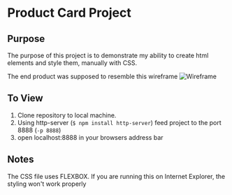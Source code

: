 # Product Card Project

## Purpose

The purpose of this project is to demonstrate my ability to create html elements and style them, manually with CSS.

The end product was supposed to resemble this wireframe
![Wireframe](https://github.com/nss-nightclass-projects/exercise-vault/blob/master/images/SW_HTML_CSS_exercise.png?raw=true)

## To View

1. Clone repository to local machine.
1. Using http-server (`$ npm install http-server`) feed project to the port 8888 (`-p 8888`)
1. open localhost:8888 in your browsers address bar

## Notes

The CSS file uses FLEXBOX. If you are running this on Internet Explorer, the styling won't work properly